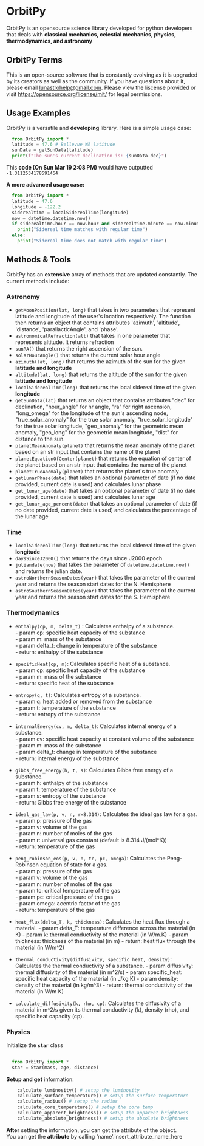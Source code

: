 # OrbitPy
OrbitPy is an opensource science library developed for python developers that deals with <b>classical mechanics, celestial mechanics, physics, thermodynamics, and astronomy</b>

## OrbitPy Terms
This is an open-source software that is constantly evolving as it is upgraded by its creators as well as the community. If you have questions about it, please email lunastrohelp@gmail.com. Please view the liscense provided or visit https://opensource.org/license/mit/ for legal permissions.

## Usage Examples

OrbitPy is a versatile and <b>developing</b> library. Here is a simple usage case:

```python
  from OrbitPy import *
  latitude = 47.6 # Bellevue WA latitude
  sunData = getSunData(latitude)
  print(f"The sun's current declination is: {sunData.dec}")
```

This <b>code (On Sun Mar 19 2:08 PM)</b> would have outputted `-1.3112534178591464`

<b>A more advanced usage case:</b>

```python
  from OrbitPy import *
  latitude = 47.6
  longitude = -122.2
  siderealtime = localSiderealTime(longitude)
  now = datetime.datetime.now()
  if siderealtime.hour == now.hour and siderealtime.minute == now.minute and siderealtime.second == now.second:
    print("Sidereal time matches with regular time")
  else:
    print("Sidereal time does not match with regular time")
```

## Methods & Tools

OrbitPy has an <b>extensive</b> array of methods that are updated constantly. The current methods include:

<h3>Astronomy</h3>

- `getMoonPosition(lat, long)` that takes in two parameters that represent latitude and longitude of the user's location respectively. The function then returns an object that contains attributes 'azimuth', 'altitude', 'distance', 'parallacticAngle', and 'phase'.
- `astronomicalRefraction(alt)` that takes in one parameter that represents altitude. It returns refraction
- `sunRA()` that returns the right ascension of the sun.
- `solarHourAngle()` that returns the current solar hour angle
- `azimuth(lat, long)` that returns the azimuth of the sun for the given <b>latitude and longitude</b>
- `altitude(lat, long)` that returns the altitude of the sun for the given <b>latitude and longitude</b>
- `localSiderealTime(long)` that returns the local sidereal time of the given <b>longitude</b>
- `getSunData(lat)` that returns an object that contains attributes "dec" for declination, "hour_angle" for hr angle, "ra" for right ascension, "long_omega" for the longitude of the sun's ascending node, "true_solar_anomaly" for the true solar anomaly, "true_solar_longitude" for the true solar longitude, "geo_anomaly" for the geometric mean anomaly,  "geo_long" for the geometric mean longitude, "dist" for distance to the sun.
- `planetMeanAnomaly(planet)` that returns the mean anomaly of the planet based on an str input that contains the name of the planet
- `planetEquationOfCenter(planet)` that returns the equation of center of the planet based on an str input that contains the name of the planet
- `planetTrueAnomaly(planet)` that returns the planet's true anomaly
- `getLunarPhase(date)` that takes an optional parameter of date (if no date provided, current date is used) and calculates lunar phase
- `get_lunar_age(date)` that takes an optional parameter of date (if no date provided, current date is used) and calculates lunar age
- `get_lunar_age_percent(date)` that takes an optional parameter of date (if no date provided, current date is used) and calculates the percentage of the lunar age 


<h3>Time</h3>

- `localSiderealTime(long)` that returns the local sidereal time of the given <b>longitude</b>
- `daysSinceJ2000()` that returns the days since J2000 epoch
- `juliandate(now)` that takes the parameter of `datetime.datetime.now()` and returns the julian date.
- `astroNorthernSeasonDates(year)` that takes the parameter of the current year and returns the season start dates for the N. Hemisphere
- `astroSouthernSeasonDates(year)` that takes the parameter of the current year and returns the season start dates for the S. Hemisphere

<h3>Thermodynamics</h3>

- `enthalpy(cp, m, delta_t)` : Calculates enthalpy of a substance. <br>
      - param cp: specific heat capacity of the substance <br>
      - param m: mass of the substance <br>
      - param delta_t: change in temperature of the substance <br>
      - return: enthalpy of the substance <br>

- `specificHeat(cp, m)`: Calculates specific heat of a substance. <br>
      - param cp: specific heat capacity of the substance <br>
      - param m: mass of the substance <br>
      - return: specific heat of the substance <br>
      
- `entropy(q, t)`: Calculates entropy of a substance. <br>
      - param q: heat added or removed from the substance <br>
      - param t: temperature of the substance <br>
      - return: entropy of the substance <br>
      
- `internalEnergy(cv, m, delta_t)`: Calculates internal energy of a substance. <br>
      - param cv: specific heat capacity at constant volume of the substance <br>
      - param m: mass of the substance <br>
      - param delta_t: change in temperature of the substance <br>
      - return: internal energy of the substance <br>

- `gibbs_free_energy(h, t, s)`: Calculates Gibbs free energy of a substance. <br>
      - param h: enthalpy of the substance <br>
      - param t: temperature of the substance <br>
      - param s: entropy of the substance <br>
      - return: Gibbs free energy of the substance <br>

- `ideal_gas_law(p, v, n, r=8.314)`: Calculates the ideal gas law for a gas. <br>
      - param p: pressure of the gas <br>
      - param v: volume of the gas <br>
      - param n: number of moles of the gas <br>
      - param r: universal gas constant (default is 8.314 J/(mol*K)) <br>
      - return: temperature of the gas <br>

- `peng_robinson_eos(p, v, n, tc, pc, omega)`: Calculates the Peng-Robinson equation of state for a gas. <br>
      - param p: pressure of the gas <br>
      - param v: volume of the gas <br>
      - param n: number of moles of the gas <br>
      - param tc: critical temperature of the gas <br>
      - param pc: critical pressure of the gas <br>
      - param omega: acentric factor of the gas <br>
      - return: temperature of the gas <br>
      
      
- `heat_flux(delta_T, k, thickness)`: Calculates the heat flux through a material.
      - param delta_T: temperature difference across the material (in K)
      - param k: thermal conductivity of the material (in W/m.K)
      - param thickness: thickness of the material (in m)
      - return: heat flux through the material (in W/m^2)

- `thermal_conductivity(diffusivity, specific_heat, density)`: Calculates the thermal conductivity of a substance.
      - param diffusivity: thermal diffusivity of the material (in m^2/s)
      - param specific_heat: specific heat capacity of the material (in J/kg K)
      - param density: density of the material (in kg/m^3)
      - return: thermal conductivity of the material (in W/m K)

- `calculate_diffusivity(k, rho, cp)`: Calculates the diffusivity of a material in m^2/s given its thermal conductivity (k),
    density (rho), and specific heat capacity (cp).


<h3>Physics</h3
  
  Initialize the <b>`star`</b> class
  
  ```python
      
    from OrbitPy import *
    star = Star(mass, age, distance)
  ```
  
  <b>Setup and get</b> information:
  
  ```python
      calculate_luminosity() # setup the luminosity
      calculate_surface_temperature() # setup the surface temperature
      calculate_radius() # setup the radius
      calculate_core_temperature() # setup the core temp
      calculate_apparent_brightness() # setup the apparent brightness
      calculate_absolute_brightness() # setup the absolute brightness
  ```
  
  <b>After</b> setting the information, you can get the attribute of the object. <br>
  You can get the <b>attribute</b> by calling 'name'.insert_attribute_name_here

